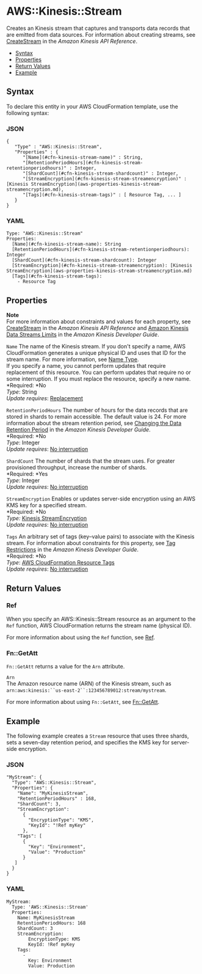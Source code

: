 # AWS::Kinesis::Stream<a name="aws-resource-kinesis-stream"></a>

Creates an Kinesis stream that captures and transports data records that are emitted from data sources\. For information about creating streams, see [CreateStream](http://docs.aws.amazon.com/kinesis/latest/APIReference/API_CreateStream.html) in the *Amazon Kinesis API Reference*\.


+ [Syntax](#aws-resource-kinesis-stream-syntax)
+ [Properties](#w3ab2c21c10d773b9)
+ [Return Values](#w3ab2c21c10d773c11)
+ [Example](#aws-resource-kinesis-stream-examples)

## Syntax<a name="aws-resource-kinesis-stream-syntax"></a>

To declare this entity in your AWS CloudFormation template, use the following syntax:

### JSON<a name="aws-resource-kinesis-stream-syntax.json"></a>

```
{
   "Type" : "AWS::Kinesis::Stream",
   "Properties" : {
      "[Name](#cfn-kinesis-stream-name)" : String,
      "[RetentionPeriodHours](#cfn-kinesis-stream-retentionperiodhours)" : Integer,
      "[ShardCount](#cfn-kinesis-stream-shardcount)" : Integer,
      "[StreamEncryption](#cfn-kinesis-stream-streamencryption)" : [Kinesis StreamEncryption](aws-properties-kinesis-stream-streamencryption.md),
      "[Tags](#cfn-kinesis-stream-tags)" : [ Resource Tag, ... ]
   }
}
```

### YAML<a name="aws-resource-kinesis-stream-syntax.yaml"></a>

```
Type: "AWS::Kinesis::Stream"
Properties: 
  [Name](#cfn-kinesis-stream-name): String
  [RetentionPeriodHours](#cfn-kinesis-stream-retentionperiodhours): Integer
  [ShardCount](#cfn-kinesis-stream-shardcount): Integer
  [StreamEncryption](#cfn-kinesis-stream-streamencryption): [Kinesis StreamEncryption](aws-properties-kinesis-stream-streamencryption.md)
  [Tags](#cfn-kinesis-stream-tags):
    - Resource Tag
```

## Properties<a name="w3ab2c21c10d773b9"></a>

**Note**  
 For more information about constraints and values for each property, see [CreateStream](http://docs.aws.amazon.com/kinesis/latest/APIReference/API_CreateStream.html) in the *Amazon Kinesis API Reference* and [Amazon Kinesis Data Streams Limits](http://docs.aws.amazon.com/kinesis/latest/dev/service-sizes-and-limits.html) in the *Amazon Kinesis Developer Guide*\. 

`Name`  <a name="cfn-kinesis-stream-name"></a>
The name of the Kinesis stream\. If you don't specify a name, AWS CloudFormation generates a unique physical ID and uses that ID for the stream name\. For more information, see [Name Type](aws-properties-name.md)\.  
If you specify a name, you cannot perform updates that require replacement of this resource\. You can perform updates that require no or some interruption\. If you must replace the resource, specify a new name\.
*Required: *No  
*Type*: String  
*Update requires*: [Replacement](using-cfn-updating-stacks-update-behaviors.md#update-replacement)

`RetentionPeriodHours`  <a name="cfn-kinesis-stream-retentionperiodhours"></a>
The number of hours for the data records that are stored in shards to remain accessible\. The default value is 24\. For more information about the stream retention period, see [Changing the Data Retention Period](http://docs.aws.amazon.com/kinesis/latest/dev/kinesis-extended-retention.html) in the *Amazon Kinesis Developer Guide*\.  
*Required: *No  
*Type*: Integer  
*Update requires*: [No interruption](using-cfn-updating-stacks-update-behaviors.md#update-no-interrupt)

`ShardCount`  <a name="cfn-kinesis-stream-shardcount"></a>
The number of shards that the stream uses\. For greater provisioned throughput, increase the number of shards\.  
*Required: *Yes  
*Type*: Integer  
*Update requires*: [No interruption](using-cfn-updating-stacks-update-behaviors.md#update-no-interrupt)

`StreamEncryption`  <a name="cfn-kinesis-stream-streamencryption"></a>
Enables or updates server\-side encryption using an AWS KMS key for a specified stream\.  
*Required: *No  
*Type:* [Kinesis StreamEncryption](aws-properties-kinesis-stream-streamencryption.md)  
*Update requires*: [No interruption](using-cfn-updating-stacks-update-behaviors.md#update-no-interrupt)

`Tags`  <a name="cfn-kinesis-stream-tags"></a>
An arbitrary set of tags \(key–value pairs\) to associate with the Kinesis stream\. For information about constraints for this property, see [Tag Restrictions](http://docs.aws.amazon.com/kinesis/latest/dev/tagging.html#tagging-restrictions) in the *Amazon Kinesis Developer Guide*\.  
*Required: *No  
*Type*: [AWS CloudFormation Resource Tags](aws-properties-resource-tags.md)  
*Update requires*: [No interruption](using-cfn-updating-stacks-update-behaviors.md#update-no-interrupt)

## Return Values<a name="w3ab2c21c10d773c11"></a>

### Ref<a name="w3ab2c21c10d773c11b2"></a>

 When you specify an AWS::Kinesis::Stream resource as an argument to the `Ref` function, AWS CloudFormation returns the stream name \(physical ID\)\.

For more information about using the `Ref` function, see [Ref](intrinsic-function-reference-ref.md)\.

### Fn::GetAtt<a name="w3ab2c21c10d773c11b4"></a>

`Fn::GetAtt` returns a value for the `Arn` attribute\.

`Arn`  
The Amazon resource name \(ARN\) of the Kinesis stream, such as `arn:aws:kinesis:``us-east-2``:123456789012:stream/mystream`\.

For more information about using `Fn::GetAtt`, see [Fn::GetAtt](intrinsic-function-reference-getatt.md)\.

## Example<a name="aws-resource-kinesis-stream-examples"></a>

The following example creates a `Stream` resource that uses three shards, sets a seven\-day retention period, and specifies the KMS key for server\-side encryption\.

### JSON<a name="aws-resource-kinesis-stream-examples.json"></a>

```
"MyStream": {
  "Type": "AWS::Kinesis::Stream",
  "Properties": {
    "Name": "MyKinesisStream",
    "RetentionPeriodHours" : 168,
    "ShardCount": 3,
    "StreamEncryption": 
      {
        "EncryptionType": "KMS",
        "KeyId": "!Ref myKey"
      },
    "Tags": [
      {
        "Key": "Environment",
        "Value": "Production"
      }
   ]
  }
}
```

### YAML<a name="aws-resource-kinesis-stream-examples.yaml"></a>

```
MyStream:
  Type: 'AWS::Kinesis::Stream'
  Properties:
    Name: MyKinesisStream
    RetentionPeriodHours: 168
    ShardCount: 3
    StreamEncryption:
        EncryptionType: KMS
        KeyId: !Ref myKey
    Tags:
      -
        Key: Environment
        Value: Production
```
